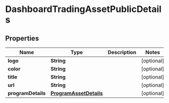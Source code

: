 # DashboardTradingAssetPublicDetails

## Properties
Name | Type | Description | Notes
------------ | ------------- | ------------- | -------------
**logo** | **String** |  |  [optional]
**color** | **String** |  |  [optional]
**title** | **String** |  |  [optional]
**url** | **String** |  |  [optional]
**programDetails** | [**ProgramAssetDetails**](ProgramAssetDetails.md) |  |  [optional]
